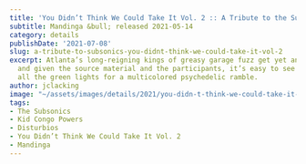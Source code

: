 ```yaml
---
title: 'You Didn’t Think We Could Take It Vol. 2 :: A Tribute to the Subsonics'
subtitle: Mandinga &bull; released 2021-05-14
category: details
publishDate: '2021-07-08'
slug: a-tribute-to-subsonics-you-didnt-think-we-could-take-it-vol-2
excerpt: Atlanta’s long-reigning kings of greasy garage fuzz get yet another tribute,
  and given the source material and the participants, it’s easy to see why this hits
  all the green lights for a multicolored psychedelic ramble.
author: jclacking
image: "~/assets/images/details/2021/you-didn-t-think-we-could-take-it-vol-2.jpg"
tags:
- The Subsonics
- Kid Congo Powers
- Disturbios
- You Didn’t Think We Could Take It Vol. 2
- Mandinga
---
```


